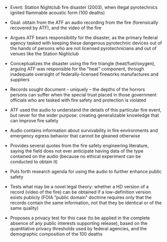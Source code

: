 - Event: Station Nightclub fire disaster (2003), when illegal pyrotechnics ignited flammable acoustic form (100 deaths)

- Goal: obtain from the ATF an audio recording from the fire (forensically recovered by ATF), and the video of the fire

- Argues ATF bears responsibility for the disaster, as the primary federal agency tasked with keeping these dangerous pyrotechnic devices out of the hands of persons who are not licensed pyrotechnicians and out of venues like the Station Nightclub

- Conceptualizes the disaster using the fire triangle (heat/fuel/oxygen), arguing ATF was responsible for the "heat" component, through inadequate oversight of federally-licensed fireworks manufactures and suppliers

- Records sought document – uniquely – the depths of the horrors persons can suffer when the special trust placed in those government officials who are tasked with fire safety and protection is violated

- ATF used the audio to understand the details of this particular fire event, but never for the wider purpose: creating generalizable knowledge that can improve fire safety

- Audio contains information about survivability in fire environments and emergency egress behavior that cannot be gleaned otherwise

- Provides several quotes from the fire safety engineering literature, saying the field does not ever anticipate having data of the type contained on the audio (because no ethical experiment can be conducted to obtain it)

- Puts forth research agenda for using the audio to further enhance public safety

- Tests what may be a novel legal theory: whether a HD version of a record (video of the fire) can be obtained if a low-definition version exists publicly (FOIA “public domain” doctrine requires only that the records contain the same information, not that they be identical or of the same quality)

- Proposes a privacy test for this case (to be applied in the complete absence of any public interests supporting release), based on the quantitative privacy thresholds used by federal agencies, and the demographic composition of the 100 deaths
